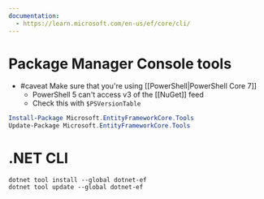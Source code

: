 ```yaml
---
documentation:
  - https://learn.microsoft.com/en-us/ef/core/cli/
---
```


# Package Manager Console tools
- #caveat Make sure that you're using [[PowerShell|PowerShell Core 7]]
	- PowerShell 5 can't access v3 of the [[NuGet]] feed
	- Check this with `$PSVersionTable`
```powershell
Install-Package Microsoft.EntityFrameworkCore.Tools
Update-Package Microsoft.EntityFrameworkCore.Tools
```
# .NET CLI
```
dotnet tool install --global dotnet-ef
dotnet tool update --global dotnet-ef
```